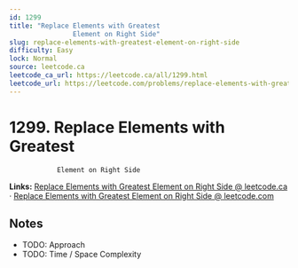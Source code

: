 ```yaml
--- 
id: 1299
title: "Replace Elements with Greatest
                Element on Right Side"
slug: replace-elements-with-greatest-element-on-right-side
difficulty: Easy
lock: Normal
source: leetcode.ca
leetcode_ca_url: https://leetcode.ca/all/1299.html
leetcode_url: https://leetcode.com/problems/replace-elements-with-greatest-element-on-right-side/
---
```


# 1299. Replace Elements with Greatest
                Element on Right Side

**Links:** [Replace Elements with Greatest
                Element on Right Side @ leetcode.ca](https://leetcode.ca/all/1299.html) · [Replace Elements with Greatest
                Element on Right Side @ leetcode.com](https://leetcode.com/problems/replace-elements-with-greatest-element-on-right-side/)

## Notes
- TODO: Approach
- TODO: Time / Space Complexity
